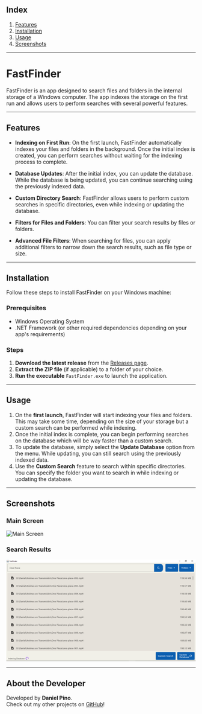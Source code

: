 ## Index

1. [Features](#features)
2. [Installation](#installation)
3. [Usage](#usage)
4. [Screenshots](#screenshots)
---

# FastFinder

FastFinder is an app designed to search files and folders in the internal storage of a Windows computer. The app indexes the storage on the first run and allows users to perform searches with several powerful features.

---

## Features

- **Indexing on First Run**: On the first launch, FastFinder automatically indexes your files and folders in the background. Once the initial index is created, you can perform searches without waiting for the indexing process to complete.
  
- **Database Updates**: After the initial index, you can update the database. While the database is being updated, you can continue searching using the previously indexed data.

- **Custom Directory Search**: FastFinder allows users to perform custom searches in specific directories, even while indexing or updating the database.

- **Filters for Files and Folders**: You can filter your search results by files or folders.

- **Advanced File Filters**: When searching for files, you can apply additional filters to narrow down the search results, such as file type or size.

---

## Installation

Follow these steps to install FastFinder on your Windows machine:

### Prerequisites

- Windows Operating System
- .NET Framework (or other required dependencies depending on your app's requirements)

### Steps

1. **Download the latest release** from the [Releases page](https://github.com/your-username/FastFinder/releases).
2. **Extract the ZIP file** (if applicable) to a folder of your choice.
3. **Run the executable** `FastFinder.exe` to launch the application.

---

## Usage

1. On the **first launch**, FastFinder will start indexing your files and folders. This may take some time, depending on the size of your storage but a custom search can be performed while indexing.
2. Once the initial index is complete, you can begin performing searches on the database which will be way faster than a custom search.
3. To update the database, simply select the **Update Database** option from the menu. While updating, you can still search using the previously indexed data.
4. Use the **Custom Search** feature to search within specific directories. You can specify the folder you want to search in while indexing or updating the database.

---

## Screenshots

### Main Screen

![Main Screen](images/main-screen.png)

### Search Results

![Search Results](images/search-results.png)

---
## About the Developer

Developed by **Daniel Pino**.  
Check out my other projects on [GitHub](https://github.com/Daniel-Pino-2000)!  
